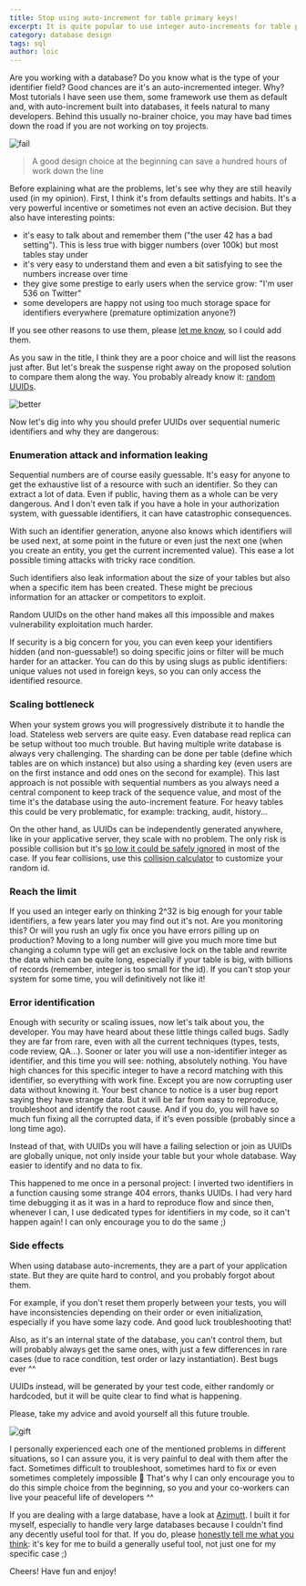```yaml
---
title: Stop using auto-increment for table primary keys!
excerpt: It is quite popular to use integer auto-increments for table primary keys, lots of tutorial and even frameworks do so. But it's a mistake that will bite you, unless you fail before. Here is why and how to fix it, easily.
category: database design
tags: sql
author: loic
---
```


Are you working with a database? Do you know what is the type of your identifier field? Good chances are it's an auto-incremented integer. Why? Most tutorials I have seen use them, some framework use them as default and, with auto-increment built into databases, it feels natural to many developers.
Behind this usually no-brainer choice, you may have bad times down the road if you are not working on toy projects.

![fail]({{base_link}}/fail.jpg)

> A good design choice at the beginning can save a hundred hours of work down the line

Before explaining what are the problems, let's see why they are still heavily used (in my opinion). First, I think it's from defaults settings and habits. It's a very powerful incentive or sometimes not even an active decision.
But they also have interesting points:

- it's easy to talk about and remember them ("the user 42 has a bad setting"). This is less true with bigger numbers (over 100k) but most tables stay under
- it's very easy to understand them and even a bit satisfying to see the numbers increase over time
- they give some prestige to early users when the service grow: "I'm user 536 on Twitter"
- some developers are happy not using too much storage space for identifiers everywhere (premature optimization anyone?)

If you see other reasons to use them, please [let me know]({{azimutt_twitter}}), so I could add them.

As you saw in the title, I think they are a poor choice and will list the reasons just after. But let's break the suspense right away on the proposed solution to compare them along the way. You probably already know it: [random UUIDs](https://en.wikipedia.org/wiki/Universally_unique_identifier).

![better]({{base_link}}/better.jpg)

Now let's dig into why you should prefer UUIDs over sequential numeric identifiers and why they are dangerous:

### Enumeration attack and information leaking

Sequential numbers are of course easily guessable. It's easy for anyone to get the exhaustive list of a resource with such an identifier. So they can extract a lot of data. Even if public, having them as a whole can be very dangerous. And I don't even talk if you have a hole in your authorization system, with guessable identifiers, it can have catastrophic consequences.

With such an identifier generation, anyone also knows which identifiers will be used next, at some point in the future or even just the next one (when you create an entity, you get the current incremented value). This ease a lot possible timing attacks with tricky race condition.

Such identifiers also leak information about the size of your tables but also when a specific item has been created. These might be precious information for an attacker or competitors to exploit.

Random UUIDs on the other hand makes all this impossible and makes vulnerability exploitation much harder.

If security is a big concern for you, you can even keep your identifiers hidden (and non-guessable!) so doing specific joins or filter will be much harder for an attacker. You can do this by using slugs as public identifiers: unique values not used in foreign keys, so you can only access the identified resource.

### Scaling bottleneck

When your system grows you will progressively distribute it to handle the load. Stateless web servers are quite easy. Even database read replica can be setup without too much trouble. But having multiple write database is always very challenging. The sharding can be done per table (define which tables are on which instance) but also using a sharding key (even users are on the first instance and odd ones on the second for example). This last approach is not possible with sequential numbers as you always need a central component to keep track of the sequence value, and most of the time it's the database using the auto-increment feature. For heavy tables this could be very problematic, for example: tracking, audit, history...

On the other hand, as UUIDs can be independently generated anywhere, like in your applicative server, they scale with no problem. The only risk is possible collision but it's [so low it could be safely ignored](https://en.wikipedia.org/wiki/Universally_unique_identifier#Collisions) in most of the case. If you fear collisions, use this [collision calculator](https://zelark.github.io/nano-id-cc) to customize your random id.

### Reach the limit

If you used an integer early on thinking 2^32 is big enough for your table identifiers, a few years later you may find out it's not.
Are you monitoring this? Or will you rush an ugly fix once you have errors pilling up on production?
Moving to a long number will give you much more time but changing a column type will get an exclusive lock on the table and rewrite the data which can be quite long, especially if your table is big, with billions of records (remember, integer is too small for the id). If you can't stop your system for some time, you will definitively not like it!

### Error identification

Enough with security or scaling issues, now let's talk about you, the developer. You may have heard about these little things called bugs. Sadly they are far from rare, even with all the current techniques (types, tests, code review, QA...). Sooner or later you will use a non-identifier integer as identifier, and this time you will see: nothing, absolutely nothing. You have high chances for this specific integer to have a record matching with this identifier, so everything with work fine. Except you are now corrupting user data without knowing it. Your best chance to notice is a user bug report saying they have strange data. But it will be far from easy to reproduce, troubleshoot and identify the root cause. And if you do, you will have so much fun fixing all the corrupted data, if it's even possible (probably since a long time ago).

Instead of that, with UUIDs you will have a failing selection or join as UUIDs are globally unique, not only inside your table but your whole database. Way easier to identify and no data to fix.

This happened to me once in a personal project: I inverted two identifiers in a function causing some strange 404 errors, thanks UUIDs. I had very hard time debugging it as it was in a hard to reproduce flow and since then, whenever I can, I use dedicated types for identifiers in my code, so it can't happen again! I can only encourage you to do the same ;) 

### Side effects

When using database auto-increments, they are a part of your application state. But they are quite hard to control, and you probably forgot about them.

For example, if you don't reset them properly between your tests, you will have inconsistencies depending on their order or even initialization, especially if you have some lazy code. And good luck troubleshooting that!

Also, as it's an internal state of the database, you can't control them, but will probably always get the same ones, with just a few differences in rare cases (due to race condition, test order or lazy instantiation). Best bugs ever ^^

UUIDs instead, will be generated by your test code, either randomly or hardcoded, but it will be quite clear to find what is happening.

Please, take my advice and avoid yourself all this future trouble.

![gift]({{base_link}}/gift.jpg)

I personally experienced each one of the mentioned problems in different situations, so I can assure you, it is very painful to deal with them after the fact. Sometimes difficult to troubleshoot, sometimes hard to fix or even sometimes completely impossible 🤯
That's why I can only encourage you to do this simple choice from the beginning, so you and your co-workers can live your peaceful life of developers ^^

If you are dealing with a large database, have a look at [Azimutt]({{app_link}}). I built it for myself, especially to handle very large databases because I couldn't find any decently useful tool for that. If you do, please [honestly tell me what you think]({{feedback_link}}): it's key for me to build a generally useful tool, not just one for my specific case ;)

Cheers!
Have fun and enjoy!
